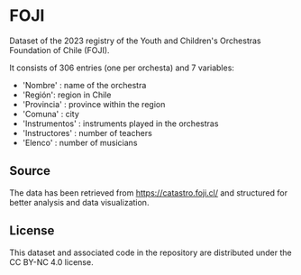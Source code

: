 # FOJI
Dataset of the 2023 registry of the Youth and Children's Orchestras Foundation of Chile (FOJI). 

It consists of 306 entries (one per orchesta) and 7 variables:
- 'Nombre' : name of the orchestra
- 'Región': region in Chile
- 'Provincia' : province within the region
- 'Comuna' : city
- 'Instrumentos' : instruments played in the orchestras
- 'Instructores' : number of teachers
- 'Elenco' : number of musicians

## Source

The data has been retrieved from https://catastro.foji.cl/ and structured for better analysis and data visualization.

## License

This dataset and associated code in the repository are distributed under the CC BY-NC 4.0 license.
